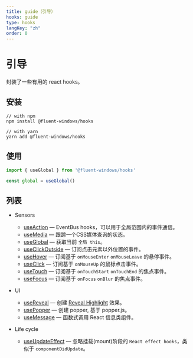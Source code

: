 ```yaml
---
title: guide（引导）
hooks: guide
type: hooks
langKey: "zh"
order: 0
---
```


# 引导

封装了一些有用的 react hooks。

## 安装

```shell
// with npm
npm install @fluent-windows/hooks

// with yarn
yarn add @fluent-windows/hooks
```

## 使用

```js
import { useGlobal } from '@fluent-windows/hooks'

const global = useGlobal()
```

## 列表

- Sensors
  - [useAction](/zh/hooks/use-action) — EventBus hooks，可以用于全局范围内的事件通信。
  - [useMedia](/zh/hooks/use-media) — 跟踪一个CSS媒体查询的状态。
  - [useGlobal](/zh/hooks/use-global) — 获取当前 `全局 this`。
  - [useClickOutside](/zh/hooks/use-click-outside) — 订阅点击元素以外位置的事件。
  - [useHover](/zh/hooks/use-hover) — 订阅基于 `onMouseEnter` `onMouseLeave` 的悬停事件。
  - [useClick](/zh/hooks/use-click) — 订阅基于 `onMouseUp` 的鼠标点击事件。
  - [useTouch](/zh/hooks/use-touch) — 订阅基于 `onTouchStart` `onTouchEnd` 的焦点事件。
  - [useFocus](/zh/hooks/use-focus) — 订阅基于 `onFocus` `onBlur` 的焦点事件。

- UI
  - [useReveal](/zh/hooks/use-reveal) — 创建 [Reveal Highlight](https://docs.microsoft.com/en-us/windows/uwp/design/style/reveal) 效果。
  - [usePopper](/zh/hooks/use-popper) — 创建 popper, 基于 popper.js。
  - [useMessage](/zh/hooks/use-message) — 函数式调用 React 信息类组件。

- Life cycle
  - [useUpdateEffect](/zh/hooks/use-update-effect) — 忽略挂载(mount)阶段的 `React effect hooks`，类似于 `componentDidUpdate`。
